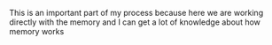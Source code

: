 This is an important part of my process because here we are working directly with the memory and I can get a lot of knowledge about how memory works

